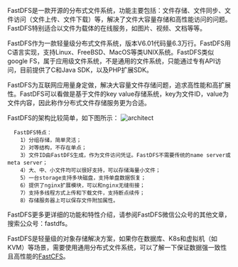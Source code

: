   FastDFS是一款开源的分布式文件系统，功能主要包括：文件存储、文件同步、文件访问（文件上传、文件下载）等，解决了文件大容量存储和高性能访问的问题。FastDFS特别适合以文件为载体的在线服务，如图片、视频、文档等等。

  FastDFS作为一款轻量级分布式文件系统，版本V6.01代码量6.3万行。FastDFS用C语言实现，支持Linux、FreeBSD、MacOS等类UNIX系统。FastDFS类似google FS，属于应用级文件系统，不是通用的文件系统，只能通过专有API访问，目前提供了C和Java SDK，以及PHP扩展SDK。

  FastDFS为互联网应用量身定做，解决大容量文件存储问题，追求高性能和高扩展性。FastDFS可以看做是基于文件的key value存储系统，key为文件ID，value为文件内容，因此称作分布式文件存储服务更为合适。

  FastDFS的架构比较简单，如下图所示：
  ![architect](images/architect.png)

```
  FastDFS特点：
    1）分组存储，简单灵活；
    2）对等结构，不存在单点；
    3）文件ID由FastDFS生成，作为文件访问凭证。FastDFS不需要传统的name server或meta server；
    4）大、中、小文件均可以很好支持，可以存储海量小文件；
    5）一台storage支持多块磁盘，支持单盘数据恢复；
    6）提供了nginx扩展模块，可以和nginx无缝衔接；
    7）支持多线程方式上传和下载文件，支持断点续传；
    8）存储服务器上可以保存文件附加属性。
```

  FastDFS更多更详细的功能和特性介绍，请参阅FastDFS微信公众号的其他文章，搜索公众号：fastdfs。

  FastDFS是轻量级的对象存储解决方案，如果你在数据库、K8s和虚拟机（如KVM）等场景，需要使用通用分布式文件系统，可以了解一下保证数据强一致性且高性能的[FastCFS](https://gitee.com/fastdfs100/FastCFS)。
